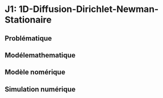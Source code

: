 # J1: 1D-Diffusion-Dirichlet-Newman-Stationaire


## Problématique 


## Modélemathematique

## Modèle nomérique

## Simulation numérique

